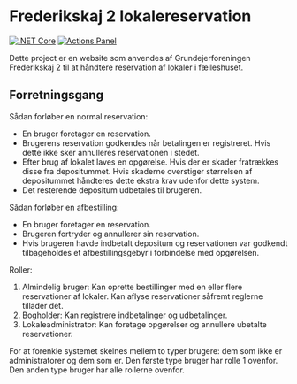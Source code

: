 # Frederikskaj 2 lokalereservation

[![.NET Core](https://github.com/Frederikskaj2/Reservations/workflows/.NET%20Core/badge.svg)](https://github.com/Frederikskaj2/Reservations/actions?query=workflow%3A%22.NET+Core%22)
[![Actions Panel](https://img.shields.io/badge/actionspanel-enabled-brightgreen)](https://www.actionspanel.app/app/Frederikskaj2/Reservations)

Dette project er en website som anvendes af Grundejerforeningen Frederikskaj 2 til at håndtere reservation af lokaler i fælleshuset.

## Forretningsgang

Sådan forløber en normal reservation:

- En bruger foretager en reservation.
- Brugerens reservation godkendes når betalingen er registreret. Hvis dette ikke sker annulleres reservationen i stedet.
- Efter brug af lokalet laves en opgørelse. Hvis der er skader fratrækkes disse fra depositummet. Hvis skaderne overstiger størrelsen af depositummet håndteres dette ekstra krav udenfor dette system.
- Det resterende depositum udbetales til brugeren.

Sådan forløber en afbestilling:

- En bruger foretager en reservation.
- Brugeren fortryder og annullerer sin reservation.
- Hvis brugeren havde indbetalt depositum og reservationen var godkendt tilbageholdes et afbestillingsgebyr i forbindelse med opgørelsen.

Roller:

1. Almindelig bruger: Kan oprette bestillinger med en eller flere reservationer af lokaler. Kan aflyse reservationer såfremt reglerne tillader det.
2. Bogholder: Kan registrere indbetalinger og udbetalinger.
3. Lokaleadministrator: Kan foretage opgørelser og annullere ubetalte reservationer.

For at forenkle systemet skelnes mellem to typer brugere: dem som ikke er administratorer og dem som er. Den første type bruger har rolle 1 ovenfor. Den anden type bruger har alle rollerne ovenfor.
